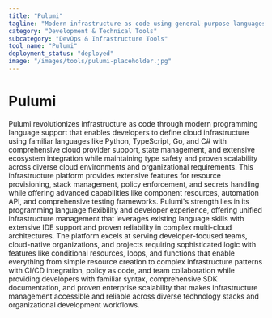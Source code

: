 ```yaml
---
title: "Pulumi"
tagline: "Modern infrastructure as code using general-purpose languages"
category: "Development & Technical Tools"
subcategory: "DevOps & Infrastructure Tools"
tool_name: "Pulumi"
deployment_status: "deployed"
image: "/images/tools/pulumi-placeholder.jpg"
---
```


# Pulumi

Pulumi revolutionizes infrastructure as code through modern programming language support that enables developers to define cloud infrastructure using familiar languages like Python, TypeScript, Go, and C# with comprehensive cloud provider support, state management, and extensive ecosystem integration while maintaining type safety and proven scalability across diverse cloud environments and organizational requirements. This infrastructure platform provides extensive features for resource provisioning, stack management, policy enforcement, and secrets handling while offering advanced capabilities like component resources, automation API, and comprehensive testing frameworks. Pulumi's strength lies in its programming language flexibility and developer experience, offering unified infrastructure management that leverages existing language skills with extensive IDE support and proven reliability in complex multi-cloud architectures. The platform excels at serving developer-focused teams, cloud-native organizations, and projects requiring sophisticated logic with features like conditional resources, loops, and functions that enable everything from simple resource creation to complex infrastructure patterns with CI/CD integration, policy as code, and team collaboration while providing developers with familiar syntax, comprehensive SDK documentation, and proven enterprise scalability that makes infrastructure management accessible and reliable across diverse technology stacks and organizational development workflows.